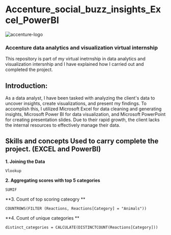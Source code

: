 # Accenture_social_buzz_insights_Excel_PowerBI

![accenture-logo](https://user-images.githubusercontent.com/90148389/216854479-4858e08e-0f6a-4f7b-89da-d32615bf792c.png)

### Accenture data analytics and visualization virtual internship
This repository is part of my virtual inetrnship in data analytics and visualization intersnhip and I have explained how I carried out and completed the project.

## Introduction:
As a data analyst, I have been tasked with analyzing the client's data to uncover insights, create visualizations, and present my findings. To accomplish this, I utilized Microsoft Excel for data cleaning and generating insights, Microsoft Power BI for data visualization, and Microsoft PowerPoint for creating presentation slides. Due to their rapid growth, the client lacks the internal resources to effectively manage their data.







## Skills and concepts Used to carry complete the project. (EXCEL and PowerBI)

**1. Joining the Data**

```Vlookup```

**2. Aggregating scores with top 5 categories**

```SUMIF```

**3. Count of top scoring cateogry **

```COUNTROWS(FILTER (Reactions, Reactions[Category] = "Animals"))```

**4. Count of unique categories **

```distinct_categories = CALCULATE(DISTINCTCOUNT(Reactions[Category]))```



